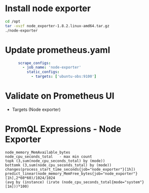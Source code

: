 # Install node exporter

```bash
cd /opt
tar -xvzf node_exporter-1.8.2.linux-amd64.tar.gz 
./node-exporter
```

# Update prometheus.yaml
```yaml
      scrape_configs:
        - job_name: 'node-exporter'
          static_configs:
            - targets: ['ubuntu-obs:9100'] 
```            

# Validate on Prometheus UI
- Targets (Node exporter)

# PromQL Expressions - Node Exporter
```
node_memory_MemAvailable_bytes
node_cpu_seconds_total   - max min count
topk (3,sum(node_cpu_seconds_total) by (mode))
bottomk (3,sum(node_cpu_seconds_total) by (mode))
changes(process_start_time_seconds{job="node_exporter"}[1h])
predict_linear(node_memory_MemFree_bytes{job="node_exporter"}[1h],2*60*60)/1024/1024
(avg by (instance) (irate (node_cpu_seconds_total{mode="system"}[1m]))*100)
```